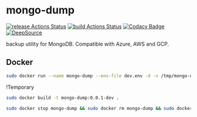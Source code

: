 # mongo-dump
[![release Actions Status](https://github.com/exesse/mongo-dump/workflows/release/badge.svg)](https://github.com/exesse/mongo-dump/actions)
[![build Actions Status](https://github.com/exesse/mongo-dump/workflows/build/badge.svg)](https://github.com/exesse/mongo-dump/actions)
[![Codacy Badge](https://app.codacy.com/project/badge/Grade/0484d1d38b5d41318f0980126a1c45a9)](https://www.codacy.com/gh/exesse/mongo-dump/dashboard?utm_source=github.com&amp;utm_medium=referral&amp;utm_content=exesse/mongo-dump&amp;utm_campaign=Badge_Grade)
[![DeepSource](https://deepsource.io/gh/exesse/mongo-dump.svg/?label=active+issues&show_trend=true)](https://deepsource.io/gh/exesse/mongo-dump/?ref=repository-badge)
 
backup utility for MongoDB. Compatible with Azure, AWS and GCP.

## Docker

````bash
sudo docker run --name mongo-dump --env-file dev.env -d -v /tmp/mongo-dump:/tmp/mongo-dump -v ~/dev.json:/mongo-dump/key.json:ro mongo-dump:0.0.1-dev
````

!Temporary 
```bash
sudo docker build -t mongo-dump:0.0.1-dev .

sudo docker stop mongo-dump && sudo docker rm mongo-dump && sudo docker rmi mongo-dump:0.0.1-dev
```